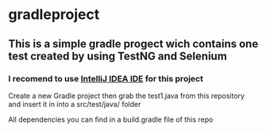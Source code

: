 # gradleproject

## This is a simple gradle progect wich contains one test created by using TestNG and Selenium

### I recomend to use [IntelliJ IDEA IDE](https://www.jetbrains.com/idea/) for this project

Create a new Gradle project then grab the test1.java from this repository
and insert it in into a src/test/java/ folder

All dependencies you can find in a build.gradle file of this repo
